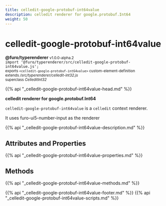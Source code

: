 ```yaml
---
title: celledit-google-protobuf-int64value
description: celledit renderer for google.protobuf.Int64
weight: 50
---
```


# celledit-google-protobuf-int64value
**@furo/typerenderer** <small>v1.0.0-alpha.2</small>
<br>`import '@furo/typerenderer/src/celledit-google-protobuf-int64value.js';`<small>
<br>exports `<celledit-google-protobuf-int64value>` custom-element-definition
<br>extends */src/typerenderer/celledit-int32.js*
<br>superclass *CelleditInt32*</small>

{{% api "_celledit-google-protobuf-int64value-head.md" %}}

**celledit renderer for google.protobuf.Int64**

`celledit-google-protobuf-int64value` is a `celledit` context renderer.

It uses furo-ui5-number-input as the renderer

{{% api "_celledit-google-protobuf-int64value-description.md" %}}


## Attributes and Properties
{{% api "_celledit-google-protobuf-int64value-properties.md" %}}



## Methods
{{% api "_celledit-google-protobuf-int64value-methods.md" %}}





{{% api "_celledit-google-protobuf-int64value-footer.md" %}}
{{% api "_celledit-google-protobuf-int64value-scripts.md" %}}
